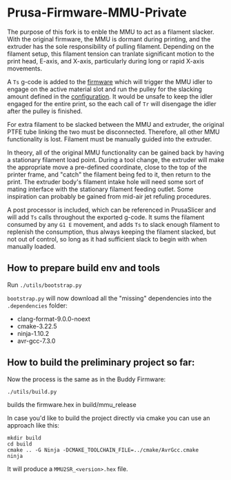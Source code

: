 # Prusa-Firmware-MMU-Private

The purpose of this fork is to enble the MMU to act as a filament slacker. With the original firmware, the MMU is dormant during printing, and the extruder has the sole responsibility of pulling filament. Depending on the filament setup, this filament tension can tranlate significant motion to the print head, E-axis, and X-axis, particularly during long or rapid X-axis movements.

A `Ts` g-code is added to the [firmware](https://github.com/prusa3d/Prusa-Firmware) which will trigger the MMU idler to engage on the active material slot and run the pulley for the slacking amount defined in the [configuration](./src/config/config.h). It would be unsafe to keep the idler engaged for the entire print, so the each call of `Tr` will disengage the idler after the pulley is finished.

For extra filament to be slacked between the MMU and extruder, the original PTFE tube linking the two must be disconnected. Therefore, all other MMU functionality is lost. Filament must be manually guided into the extruder.

In theory, all of the original MMU functionality can be gained back by having a stationary filament load point. During a tool change, the extruder will make the appropriate move a pre-defined coordinate, close to the top of the printer frame, and "catch" the filament being fed to it, then return to the print. The extruder body's filament intake hole will need some sort of mating interface with the stationary filament feeding outlet. Some inspiration can probably be gained from mid-air jet refuling procedures.

A post processor is included, which can be referenced in PrusaSlicer and will add `Ts` calls throughout the exported g-code. It sums the filament consumed by any `G1 E` movement, and adds `Ts` to slack enough filament to replenish the consumption, thus always keeping the filament slacked, but not out of control, so long as it had sufficient slack to begin with when manually loaded. 

## How to prepare build env and tools
Run `./utils/bootstrap.py`

`bootstrap.py` will now download all the "missing" dependencies into the `.dependencies` folder:
- clang-format-9.0.0-noext
- cmake-3.22.5
- ninja-1.10.2
- avr-gcc-7.3.0

## How to build the preliminary project so far:
Now the process is the same as in the Buddy Firmware:
```
./utils/build.py
```

builds the firmware.hex in build/mmu_release

In case you'd like to build the project directly via cmake you can use an approach like this:
```
mkdir build
cd build
cmake .. -G Ninja -DCMAKE_TOOLCHAIN_FILE=../cmake/AvrGcc.cmake
ninja
```

It will produce a `MMU2SR_<version>.hex` file.
